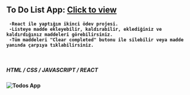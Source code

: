  
## <b> To Do List App: [Click to view](https://todos-alikartalonline.netlify.app/)
  
```
 -React ile yaptığım ikinci ödev projesi.
 -Listeye madde ekleyebilir, kaldırabilir, eklediğiniz ve kaldırdığınız maddeleri görebilirsiniz.
 -Tüm maddeleri "Clear completed" butonu ile silebilir veya madde yanında çarpıya tıklabilirsiniz.
```
<br>
  
##### HTML / CSS / JAVASCRIPT / REACT 
![Todos App](https://i.hizliresim.com/o80uhkh.jpg)
  

